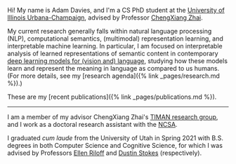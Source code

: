 Hi! My name is Adam Davies, and I'm a CS PhD student at the [University of Illinois Urbana-Champaign](https://illinois.edu/), advised by Professor [ChengXiang Zhai](http://czhai.cs.illinois.edu/).

My current research generally falls within natural language processing (NLP), computational semantics, (multimodal) representation learning, and interpretable machine learning. In particular, I am focused on interpretable analysis of learned representations of semantic content in contemporary [deep learning models for (vision and) language](https://theaisummer.com/vision-language-models/), studying how these models learn and represent the meaning in language as compared to us humans.
(For more details, see my [research agenda]({% link _pages/research.md %}).)

These are my [recent publications]({% link _pages/publications.md %}).

---

I am a member of my advisor ChengXiang Zhai's [TIMAN research group](http://sifaka.cs.uiuc.edu/ir/index.html), and I work as a doctoral research assistant with the [NCSA](https://www.ncsa.illinois.edu/).

I graduated *cum laude* from the University of Utah in Spring 2021 with B.S. degrees in both Computer Science and Cognitive Science, for which I was advised by Professors [Ellen Riloff](http://www.cs.utah.edu/~riloff/) and [Dustin Stokes](http://stokes.mentalpaint.net/Dustin_Stokes.html) (respectively).
